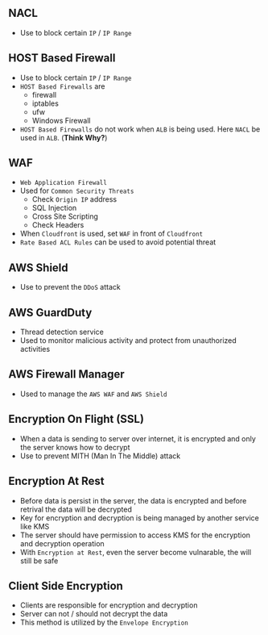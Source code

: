 ## NACL

- Use to block certain `IP` / `IP Range`

## HOST Based Firewall

- Use to block certain `IP` / `IP Range`
- `HOST Based Firewalls` are
  - firewall
  - iptables
  - ufw
  - Windows Firewall
- `HOST Based Firewalls` do not work when `ALB` is being used. Here `NACL` be used in `ALB`. (**Think Why?**)

## WAF

- `Web Application Firewall`
- Used for `Common Security Threats`
  - Check `Origin IP` address
  - SQL Injection
  - Cross Site Scripting
  - Check Headers
- When `Cloudfront` is used, set `WAF` in front of `Cloudfront`
- `Rate Based ACL Rules` can be used to avoid potential threat

## AWS Shield

- Use to prevent the `DDoS` attack

## AWS GuardDuty

- Thread detection service
- Used to monitor malicious activity and protect from unauthorized activities

## AWS Firewall Manager

- Used to manage the `AWS WAF` and `AWS Shield`

## Encryption On Flight (SSL)

- When a data is sending to server over internet, it is encrypted and only the server knows how to decrypt
- Use to prevent MITH (Man In The Middle) attack

## Encryption At Rest

- Before data is persist in the server, the data is encrypted and before retrival the data will be decrypted
- Key for encryption and decryption is being managed by another service like KMS
- The server should have permission to access KMS for the encryption and decryption operation
- With `Encryption at Rest`, even the server become vulnarable, the will still be safe

## Client Side Encryption

- Clients are responsible for encryption and decryption
- Server can not / should not decrypt the data
- This method is utilized by the `Envelope Encryption`
